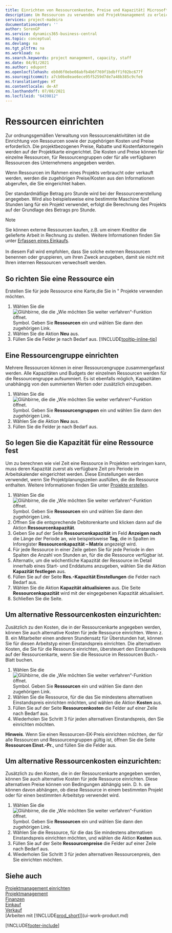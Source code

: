 ```yaml
---
title: Einrichten von Ressourcenkosten, Preise und Kapazität| Microsoft Docs
description: Um Ressourcen zu verwenden und Projektmanagement zu erleichtern, können Sie Kosten und Preisen für einzelne Ressourcen oder Ressourcengruppen angeben und die die Ressourcenkapazität festlegen.
services: project-madeira
documentationcenter: ''
author: SorenGP
ms.service: dynamics365-business-central
ms.topic: conceptual
ms.devlang: na
ms.tgt_pltfrm: na
ms.workload: na
ms.search.keywords: project management, capacity, staff
ms.date: 04/01/2021
ms.author: edupont
ms.openlocfilehash: eb0d6f0ebe08abfb4b6f769f1bdbff1f02bc677f
ms.sourcegitcommit: a7cb0be8eae6ece95f5259d7de7a48b385c9cfeb
ms.translationtype: HT
ms.contentlocale: de-AT
ms.lasthandoff: 07/08/2021
ms.locfileid: "6439812"
---
```

# <a name="set-up-resources"></a>Ressourcen einrichten
Zur ordnungsgemäßen Verwaltung von Ressourcenaktivitäten ist die Einrichtung von Ressourcen sowie der zugehörigen Kosten und Preise erforderlich. Die projektbezogenen Preise, Rabatte und Kostenfaktorregeln werden auf der Projektkarte eingerichtet. Die Kosten und Preise können für einzelne Ressourcen, für Ressourcengruppen oder für alle verfügbaren Ressourcen des Unternehmens angegeben werden.

Wenn Ressourcen im Rahmen eines Projekts verbraucht oder verkauft werden, werden die zugehörigen Preise/Kosten aus den Informationen abgerufen, die Sie eingerichtet haben.

Der standardmäßige Betrag pro Stunde wird bei der Ressourcenerstellung angegeben. Wird also beispielsweise eine bestimmte Maschine fünf Stunden lang für ein Projekt verwendet, erfolgt die Berechnung des Projekts auf der Grundlage des Betrags pro Stunde.

> [!NOTE]
> Sie können externe Ressourcen kaufen, z.B. um einem Kreditor die gelieferte Arbeit in Rechnung zu stellen. Weitere Informationen finden Sie unter [Erfassen eines Einkaufs](purchasing-how-record-purchases.md).<br /><br />
> In diesem Fall wird empfohlen, dass Sie solche externen Ressourcen benennen oder gruppieren, um ihren Zweck anzugeben, damit sie nicht mit Ihren internen Ressourcen verwechselt werden.

## <a name="to-set-up-a-resource"></a>So richten Sie eine Ressource ein
Erstellen Sie für jede Ressource eine Karte,die Sie in " Projekte verwenden möchten.

1. Wählen Sie die ![Glühbirne, die die „Wie möchten Sie weiter verfahren“-Funktion öffnet.](media/ui-search/search_small.png "Tell Me-Funktion") Symbol. Geben Sie **Ressourcen** ein und wählen Sie dann den zugehörigen Link.
2. Wählen Sie die Aktion **Neu** aus.
3. Füllen Sie die Felder je nach Bedarf aus. [!INCLUDE[tooltip-inline-tip](includes/tooltip-inline-tip_md.md)]  

## <a name="to-set-up-a-resource-group"></a>Eine Ressourcengruppe einrichten
Mehrere Ressourcen können in einer Ressourcengruppe zusammengefasst werden. Alle Kapazitäten und Budgets der einzelnen Ressourcen werden für die Ressourcengruppe aufsummiert. Es ist ebenfalls möglich, Kapazitäten unabhängig von den summierten Werten oder zusätzlich einzugeben.

1. Wählen Sie die ![Glühbirne, die die „Wie möchten Sie weiter verfahren“-Funktion öffnet.](media/ui-search/search_small.png "Tell Me-Funktion") Symbol. Geben Sie **Ressourcengruppen** ein und wählen Sie dann den zugehörigen Link.
2. Wählen Sie die Aktion **Neu** aus.
3. Füllen Sie die Felder je nach Bedarf aus.

## <a name="to-set-capacity-for-a-resource"></a>So legen Sie die Kapazität für eine Ressource fest
Um zu berechnen wie viel Zeit eine Ressource in Projekten verbringen kann, muss deren Kapazität zuerst als verfügbare Zeit pro Periode im Arbeitskalender eingerichtet werden. Diese Einstellungen werden verwendet, wenn Sie Projektplanungszeilen ausfüllen, die die Ressource enthalten. Weitere Informationen finden Sie unter  [Projekte erstellen](projects-how-create-jobs.md).

1. Wählen Sie die ![Glühbirne, die die „Wie möchten Sie weiter verfahren“-Funktion öffnet.](media/ui-search/search_small.png "Tell Me-Funktion") Symbol. Geben Sie **Ressourcen** ein und wählen Sie dann den zugehörigen Link.
2. Öffnen Sie die entsprechende Debitorenkarte und klicken dann auf die Aktion **Ressourcenkapazität**.
3. Geben Sie auf der Seite **Ressourcenkapazität** im Feld **Anzeigen nach** die Länge der Periode an, wie beispielsweise **Tag**, die in Spalten im Inforegister **Ressourcenkapazität – Matrix** angezeigt wird.
4. Für jede Ressource in einer Zeile geben Sie für jede Periode in den Spalten die Anzahl von Stunden an, für die die Ressource verfügbar ist.
5. Alternativ, um die wöchentliche Kapazität der Ressource im Detail innerhalb eines Start- und Enddatums anzugeben, wählen Sie die Aktion **Kapazität festlegen** aus.
6. Füllen Sie auf der Seite **Res.-Kapazität Einstellungen** die Felder nach Bedarf aus.
7. Wählen Sie die Aktion **Kapazität aktualisieren** aus. Die Seite **Ressourcenkapazität** wird mit der eingegebenen Kapazität aktualisiert.
8. Schließen Sie die Seite.

## <a name="to-set-up-alternate-resource-costs"></a>Um alternative Ressourcenkosten einzurichten:
Zusätzlich zu den Kosten, die in der Ressourcenkarte angegeben werden, können Sie auch alternative Kosten für jede Ressource einrichten. Wenn z. B. ein Mitarbeiter einen anderen Stundensatz für Überstunden hat, können Sie für diesen Arbeitstyp einen Einstandspreis einrichten. Die alternativen Kosten, die Sie für die Ressource einrichten, übersteuert den Einstandspreis auf der Ressourcenkarte, wenn Sie die Ressource im Ressourcen Buch.-Blatt buchen.

1. Wählen Sie die ![Glühbirne, die die „Wie möchten Sie weiter verfahren“-Funktion öffnet.](media/ui-search/search_small.png "Tell Me-Funktion") Symbol. Geben Sie **Ressourcen** ein und wählen Sie dann den zugehörigen Link.  
2. Wählen Sie die Ressource, für die das Sie mindestens alternativen Einstandspreis einrichten möchten, und wählen die Aktion **Kosten** aus.  
3. Füllen Sie auf der Seite **Ressourcenkosten** die Felder auf einer Zeile nach Bedarf aus.  
4. Wiederholen Sie Schritt 3 für jeden alternativen Einstandspreis, den Sie einrichten möchten.

**Hinweis**. Wenn Sie einen Ressourcen-EK-Preis einrichten möchten, der für alle Ressourcen und Ressourcengruppen gültig ist, öffnen Sie die Seite **Ressourcen Einst.-Pr.**, und füllen Sie die Felder aus.

## <a name="to-set-up-alternate-resource-prices"></a>Um alternative Ressourcenkosten einzurichten:
Zusätzlich zu den Kosten, die in der Ressourcenkarte angegeben werden, können Sie auch alternative Kosten für jede Ressource einrichten. Diese alternativen Preise können von Bedingungen abhängig sein. D. h. sie können davon abhängen, ob diese Ressource in einem bestimmten Projekt oder für einen bestimmten Arbeitstyp verwendet wird.

1. Wählen Sie die ![Glühbirne, die die „Wie möchten Sie weiter verfahren“-Funktion öffnet.](media/ui-search/search_small.png "Tell Me-Funktion") Symbol. Geben Sie **Ressourcen** ein und wählen Sie dann den zugehörigen Link.
2. Wählen Sie die Ressource, für die das Sie mindestens alternativen Einstandspreis einrichten möchten, und wählen die Aktion **Kosten** aus.
3. Füllen Sie auf der Seite **Ressourcenpreise** die Felder auf einer Zeile nach Bedarf aus.
4. Wiederholen Sie Schritt 3 für jeden alternativen Ressourcenpreis, den Sie einrichten möchten.

## <a name="see-also"></a>Siehe auch
[Projektmanagement einrichten](projects-setup-projects.md)  
[Projektmanagement](projects-manage-projects.md)  
[Finanzen](finance.md)  
[Einkauf](purchasing-manage-purchasing.md)         
[Verkauf](sales-manage-sales.md)      
[Arbeiten mit [!INCLUDE[prod_short](includes/prod_short.md)]](ui-work-product.md)  


[!INCLUDE[footer-include](includes/footer-banner.md)]